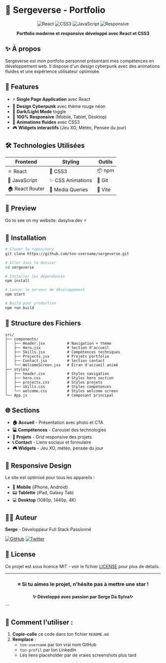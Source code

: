 
# 🚀 Sergeverse - Portfolio

<div align="center">
  
![React](https://img.shields.io/badge/React-61DAFB?style=for-the-badge&logo=react&logoColor=white)
![CSS3](https://img.shields.io/badge/CSS3-1572B6?style=for-the-badge&logo=css3&logoColor=white)
![JavaScript](https://img.shields.io/badge/JavaScript-F7DF1E?style=for-the-badge&logo=javascript&logoColor=black)
![Responsive](https://img.shields.io/badge/Responsive-Yes-ff003c?style=for-the-badge)

**Portfolio moderne et responsive développé avec React et CSS3**

</div>

## ✨ À propos

Sergeverse est mon portfolio personnel présentant mes compétences en développement web. Il dispose d'un design cyberpunk avec des animations fluides et une expérience utilisateur optimisée.

## 🎨 Features

- ⚡ **Single Page Application** avec React
- 🎨 **Design Cyberpunk** avec thème rouge néon
- 🌙 **Dark/Light Mode** toggle
- 📱 **100% Responsive** (Mobile, Tablet, Desktop)
- 🎯 **Animations fluides** avec CSS3
- 🎮 **Widgets interactifs** (Jeu XO, Météo, Pensée du jour)

## 🛠️ Technologies Utilisées

| Frontend          | Styling           | Outils           |
|-------------------|-------------------|------------------|
| ⚛️ React         | 🎨 CSS3          | 📦 npm          |
| 📜 JavaScript    | ✨ CSS Animations| 🔧 Git          |
| 🏠 React Router  | 📱 Media Queries | 🚀 Vite         |

## 📸 Preview
Go to see on my website: dasylva.dev ⚡

## 🚀 Installation

```bash
# Cloner le repository
git clone https://github.com/ton-username/sergeverse.git

# Aller dans le dossier
cd sergeverse

# Installer les dépendances
npm install

# Lancer le serveur de développement
npm start

# Build pour production
npm run build
```

## 📁 Structure des Fichiers

```
src/
├── components/
│   ├── Header.jsx          # Navigation + thème
│   ├── Hero.jsx            # Section d'accueil
│   ├── Skills.jsx          # Compétences techniques
│   ├── Projects.jsx        # Projets portfolio
│   ├── Contact.jsx         # Section contact
│   └── WelcomeScreen.jsx   # Écran d'accueil animé
├── styles/
│   ├── header.css          # Styles navigation
│   ├── hero.css            # Styles hero section
│   ├── projects.css        # Styles projets
│   ├── skills.css          # Styles compétences
│   └── welcome.css         # Styles welcome screen
└── App.js                  # Composant principal
```

## 🌐 Sections

- **🏠 Accueil** - Présentation avec photo et CTA
- **💻 Compétences** - Carousel des technologies
- **🚀 Projets** - Grid responsive des projets
- **📞 Contact** - Liens sociaux et formulaire
- **🎮 Widgets** - Jeu XO, météo, pensée du jour

## 📱 Responsive Design

Le site est optimisé pour tous les appareils :

- 📱 **Mobile** (iPhone, Android)
- 📟 **Tablette** (iPad, Galaxy Tab)
- 💻 **Desktop** (1080p, 1440p, 4K)

## 👨‍💻 Auteur

**Serge** - Développeur Full Stack Passionné

[![GitHub](https://img.shields.io/badge/GitHub-Lutsun-181717?style=for-the-badge&logo=github)](https://github.com/Lutsun)
[![Twitter](https://img.shields.io/badge/Twitter-@sylva_serge-1DA1F2?style=for-the-badge&logo=twitter)](https://twitter.com/sylva_serge)

## 📄 License

Ce projet est sous licence MIT - voir le fichier [LICENSE](LICENSE) pour plus de détails.

---

<div align="center">

### ⭐️ Si tu aimes le projet, n'hésite pas à mettre une star !

**✨ Développé avec passion par Serge Da Sylva✨**

</div>
```

## 🎯 Comment l'utiliser :

1. **Copie-colle** ce code dans ton fichier `README.md`
2. **Remplace** :
   - `ton-username` par ton vrai nom GitHub
   - `ton-profil` par ton LinkedIn
   - Les liens placeholder par de vraies screenshots plus tard




